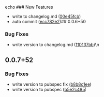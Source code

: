 echo ### New Features

* write to changelog.md ([00e45fcb](https://github.com/sanihaq/flutter_ci_cd/commit/00e45fcb9ef19fc0a4733bcbd65fdcd05bb2fb34))
* auto commit ([ecc782e2](https://github.com/sanihaq/flutter_ci_cd/commit/ecc782e2728a5e39173e27a7fb90d08086000c3a))## 0.0.6+50
### Bug Fixes

* write version to changelog.md ([110137bb](https://github.com/sanihaq/flutter_ci_cd/commit/110137bbd45fce28db1e177aa965755ab6630385))\n
## 0.0.7+52
### Bug Fixes

* write version to pubspec fix ([b8b8c1ee](https://github.com/sanihaq/flutter_ci_cd/commit/b8b8c1ee8d076ad8793e6705a120b9ed700c14a5))
* write version to pubspec ([b5e2c485](https://github.com/sanihaq/flutter_ci_cd/commit/b5e2c48534f178aaa45e1b1944e044fbb3784219))